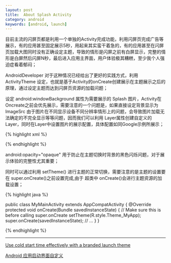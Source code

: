 ```yaml
---
layout: post
title:  About Splash Activity
category: android
keywords: [android, launch]
---
```


目前主流的闪屏页都是利用一个单独的Activity完成功能，利用闪屏页完成广告等展示，有的应用甚至固定展示5秒，用起来其实蛮干着急的，有的应用甚至在闪屏页加载大图同时没有正确设定主题，导致的情形是闪屏之前有白屏显示，完整的情形是白屏然后闪屏N秒，最后进入应用主界面，用户体验极其糟糕，至少我个人强迫症看着郁闷；

AndroidDeveloper 对于这种情况已经给出了更好的实践方式，利用 ActivityTheme 设定，也就是基于Activity的onCreate创建展示在主题展示之后的原理，通过设定主题而达到闪屏页资源的加载问题；


设定  android:windowBackground 属性为需要展示的 Splash 图片，Activity在Oncreate之前会优先展示，需要注意的一个问题是，如果直接设定背景显示为 ImageSrc 由于图片在不同显示设备不同分辨率情形上的问题，会导致图片加载无法确定的不完全显示等等问题，因而我们可以利用 Layer属性创建自定义的 Layer，同时在Layer中设置图片的展示配置，具体配置如同Google示例所展示；

{% highlight xml %}

<layer-list xmlns:android="http://schemas.android.com/apk/res/android" android:opacity="opaque">
  <!-- The background color, preferably the same as your normal theme -->
  <item android:drawable="@android:color/white"/>
  <!-- Your product logo - 144dp color version of your app icon -->
  <item>
    <bitmap
      android:src="@drawable/product_logo_144dp"
      android:gravity="center"/>
  </item>
</layer-list>

{% endhighlight %}  

android:opacity="opaque" 用于防止在主题切换时背景的黑色闪烁问题，对于展示体验的完整性尤其重要；

同时可以通过利用 setTheme() 进行主题的正常切换，需要注意的是主题的设置要在 super.onCreate()之前设置完成,由于 超类中 onCreate()会进行主题资源的加载设置；

{% highlight java %}

public class MyMainActivity extends AppCompatActivity {
 @Override
  protected void onCreate(Bundle savedInstanceState) {
    // Make sure this is before calling super.onCreate
    setTheme(R.style.Theme_MyApp);
    super.onCreate(savedInstanceState);
    // ...
  }
}

{% endhighlight %}  

---


[Use cold start time effectively with a branded launch theme](https://plus.google.com/+AndroidDevelopers/posts/Z1Wwainpjhd)


[Android 应用启动界面自定义](http://blog.chengyunfeng.com/?p=741)
